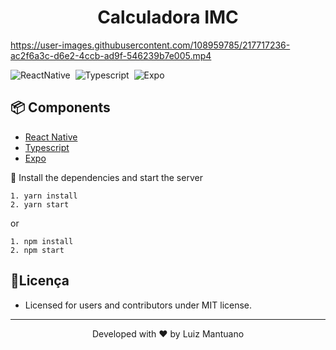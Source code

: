 <h1 align="center">
    <a>Calculadora IMC </a>
</h1>

https://user-images.githubusercontent.com/108959785/217717236-ac2f6a3c-d6e2-4ccb-ad9f-546239b7e005.mp4

![ReactNative](https://img.shields.io/badge/React_Native-20232A?style=for-the-badge&logo=react&logoColor=61DAFB)&nbsp;
![Typescript](https://img.shields.io/badge/TypeScript-007ACC?style=for-the-badge&logo=typescript&logoColor=white)&nbsp;
![Expo](https://img.shields.io/badge/Expo-1B1F23?style=for-the-badge&logo=expo&logoColor=white)&nbsp;


## 📦 Components
* [React Native](https://reactnative.dev/)
* [Typescript](https://www.typescriptlang.org/)
* [Expo](https://docs.expo.io/)


🎯 Install the dependencies and start the server

```
1. yarn install
2. yarn start
```
or
```
1. npm install
2. npm start
```


##  📃Licença

* Licensed for users and contributors under MIT license.

---
<p align="center">Developed with ❤️ by Luiz Mantuano</p>
